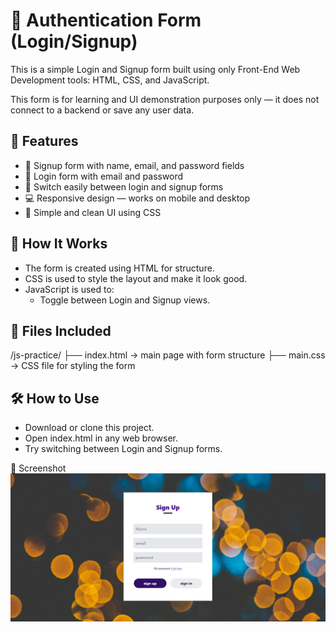 # 🔐 Authentication Form (Login/Signup)
This is a simple Login and Signup form built using only Front-End Web Development tools:
HTML, CSS, and JavaScript.

This form is for learning and UI demonstration purposes only — it does not connect to a backend or save any user data.

## 🚀 Features
   - 📝 Signup form with name, email, and password fields
   - 🔑 Login form with email and password
   - 🔄 Switch easily between login and signup forms
   - 💻 Responsive design — works on mobile and desktop
   - 🎨 Simple and clean UI using CSS

## 🔧 How It Works
   - The form is created using HTML for structure.
   - CSS is used to style the layout and make it look good.
   - JavaScript is used to:
        - Toggle between Login and Signup views.
 
## 📁 Files Included
/js-practice/
├── index.html     → main page with form structure
├── main.css      → CSS file for styling the form

## 🛠️ How to Use
   - Download or clone this project.
   - Open index.html in any web browser.
   - Try switching between Login and Signup forms.

📸 Screenshot
![image alt](https://github.com/Lalit-Mohan-Cloud/Authentication-Form-01-/blob/main/image.png?raw=true) 


